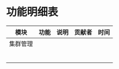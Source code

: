 # 功能明细表

| 模块   | 功能  | 说明  | 贡献者 | 时间  |
|------|-----|-----|-----|-----|
| 集群管理 |     |     |     |     |
|      |     |     |     |     |
|      |     |     |     |     |
|      |     |     |     |     |
|      |     |     |     |     |
|      |     |     |     |     |
|      |     |     |     |     |
